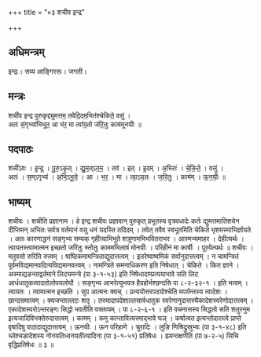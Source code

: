 +++
title = "०३ शचीव इन्द्र"

+++
## अधिमन्त्रम्
इन्द्रः। सव्य आङ्गिरसः। जगती।

## मन्त्रः
शची॑व इन्द्र पुरुकृद्द्युमत्तम॒ तवेदि॒दम॒भित॑श्चेकिते॒ वसु॑ ।  
अतः॑ सं॒गृभ्या॑भिभूत॒ आ भ॑र॒ मा त्वा॑य॒तो ज॑रि॒तुः काम॑मूनयीः ॥

## पदपाठः
शची॑ऽवः । इ॒न्द्र॒ । पु॒रु॒ऽकृ॒त् । द्यु॒म॒त्ऽत॒म॒ । तव॑ । इत् । इ॒दम् । अ॒भितः॑ । चे॒कि॒ते॒ । वसु॑ ।  
अतः॑ । स॒म्ऽगृभ्य॑ । अ॒भि॒ऽभू॒ते॒ । आ । भ॒र॒ । मा । त्वा॒ऽय॒तः । ज॒रि॒तुः । काम॑म् । ऊ॒न॒यीः॒ ॥

## भाष्यम्
शचीवः । शचीति प्रज्ञानाम । हे इन्द्र शचीवः प्रज्ञावान् पुरुकृत् प्रभूतस्य वृत्रवधादेः कर्तः द्युमत्तमातिशयेन दीप्तिमन् अभितः सर्वत्र वर्तमानं वसु धनं यदस्ति तदिदम् । तवेत् तवैव स्वभूतमिति चेकिते भृशमस्माभिर्ज्ञायते । अतः कारणाद्धनं सङ्गृभ्य सम्यक् गृहीत्वाभिभूते शत्रूणामभिभवितराभर । आस्मभ्यमाहर । देहीत्यर्थः । त्वायतस्त्वामात्मन इच्छतो जरितुः स्तोतुः काममभिलाषं मोनयीः । परिहीनं मा कार्षीः । पूरयेत्यर्थः ॥ शचीवः । मतुवसो रुरिति रुत्वम् । षाष्ठिकमामन्त्रिताद्युदात्तत्वम् । इतरेष्वाष्वमिकं सर्वानुदात्तत्वम् । न चामन्त्रितं पूर्वमविद्यमानवदित्यविद्यमानवत्त्वम् । नामन्त्रिते समनाधिकरण इति निषेधात् । चेकिते । कित ज्ञाने । अस्माद्यङन्ताद्वर्तमाने लिट्यमन्त्रे (पा ३-१-५३) इति निषेधादाम्प्रत्ययाभावे सति लिट आर्धधातुकत्वादतोलोपयलोपौ । सङ्गृभ्य आभरेत्युभयत्र हैग्रहोर्भश्छन्दसि पा ८-२-३२-१ । इति भत्वम् । त्वायतः । त्वामात्मन इच्छति । सुप आत्मनः क्यच् । प्रत्ययोत्तरपदयोश्चेति मपर्यन्तस्य त्वादेशः । छान्दसमात्वम् । क्यजन्ताल्लटः शतृ । तस्यादापदेशाल्लसार्वधातुक स्वरेणानुदात्तस्यैकादेशस्वरेणोदात्तत्वम् । एकादेशस्वरोऽन्तरङ्गः सिद्धो भवतीति वक्तव्यम् । पा ८-२-६-१ । इति वचनात्तस्य सिद्धत्वे सति शतुरनुम इत्यजादिविभक्तेरुदात्तत्वम् । कामम् । कमु कान्तावित्यस्माद्भावे घञ् । कर्षात्वत इत्यन्तोदात्तत्वे प्राप्ते वृषादिषु पाठादाद्युदात्तत्वम् । ऊनयीः । ऊन परिहाणे । चुरादिः । लुङि णिश्रिद्रुस्रुभ्यः (पा ३-१-४८) इति च्लेश्चङादेशस्य नोनयतिध्वनयतीत्यादिना (पा ३-१-५१) प्रतिषेधः । ह्म्यन्तक्षणेति (पा ७-२-५) सिचि वृद्धिप्रतिषेधः ॥ ३ ॥